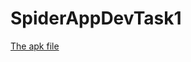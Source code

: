 # SpiderAppDevTask1



[The apk file](https://drive.google.com/folderview?id=0Bx7A1aMr5lTqOWpRUVBRXzhlSk0&usp=sharing)
